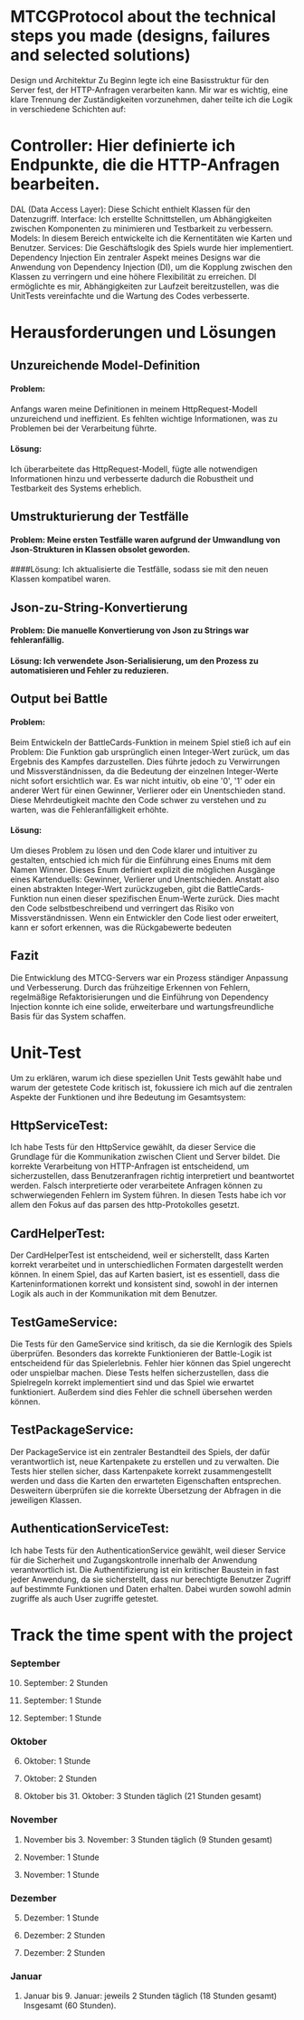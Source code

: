 ﻿# MTCGProtocol about the technical steps you made (designs, failures and selected solutions) 
Design und Architektur
Zu Beginn legte ich eine Basisstruktur für den Server fest, der HTTP-Anfragen verarbeiten kann. Mir war es wichtig, eine klare Trennung der Zuständigkeiten vorzunehmen, daher teilte ich die Logik in verschiedene Schichten auf:

# Controller: Hier definierte ich Endpunkte, die die HTTP-Anfragen bearbeiten.
DAL (Data Access Layer): Diese Schicht enthielt Klassen für den Datenzugriff.
Interface: Ich erstellte Schnittstellen, um Abhängigkeiten zwischen Komponenten zu minimieren und Testbarkeit zu verbessern.
Models: In diesem Bereich entwickelte ich die Kernentitäten wie Karten und Benutzer.
Services: Die Geschäftslogik des Spiels wurde hier implementiert.
Dependency Injection
Ein zentraler Aspekt meines Designs war die Anwendung von Dependency Injection (DI), um die Kopplung zwischen den Klassen zu verringern und eine höhere Flexibilität zu erreichen. DI ermöglichte es mir, Abhängigkeiten zur Laufzeit bereitzustellen, was die UnitTests vereinfachte und die Wartung des Codes verbesserte.


# Herausforderungen und Lösungen


## Unzureichende Model-Definition
#### Problem:
Anfangs waren meine Definitionen in meinem HttpRequest-Modell unzureichend und ineffizient. Es fehlten wichtige Informationen, was zu Problemen bei der Verarbeitung führte.
#### Lösung:
Ich überarbeitete das HttpRequest-Modell, fügte alle notwendigen Informationen hinzu und verbesserte dadurch die Robustheit und Testbarkeit des Systems erheblich.


## Umstrukturierung der Testfälle
#### Problem: Meine ersten Testfälle waren aufgrund der Umwandlung von Json-Strukturen in Klassen obsolet geworden.
####Lösung: Ich aktualisierte die Testfälle, sodass sie mit den neuen Klassen kompatibel waren.

## Json-zu-String-Konvertierung

#### Problem: Die manuelle Konvertierung von Json zu Strings war fehleranfällig.
#### Lösung: Ich verwendete Json-Serialisierung, um den Prozess zu automatisieren und Fehler zu reduzieren.

## Output bei Battle

#### Problem:
Beim Entwickeln der BattleCards-Funktion in meinem Spiel stieß ich auf ein Problem: Die Funktion gab ursprünglich einen Integer-Wert zurück, um das Ergebnis des Kampfes darzustellen. Dies führte jedoch zu Verwirrungen und Missverständnissen, da die Bedeutung der einzelnen Integer-Werte nicht sofort ersichtlich war. Es war nicht intuitiv, ob eine '0', '1' oder ein anderer Wert für einen Gewinner, Verlierer oder ein Unentschieden stand. Diese Mehrdeutigkeit machte den Code schwer zu verstehen und zu warten, was die Fehleranfälligkeit erhöhte.

#### Lösung:
Um dieses Problem zu lösen und den Code klarer und intuitiver zu gestalten, entschied ich mich für die Einführung eines Enums mit dem Namen Winner. Dieses Enum definiert explizit die möglichen Ausgänge eines Kartenduells: Gewinner, Verlierer und Unentschieden. Anstatt also einen abstrakten Integer-Wert zurückzugeben, gibt die BattleCards-Funktion nun einen dieser spezifischen Enum-Werte zurück. Dies macht den Code selbstbeschreibend und verringert das Risiko von Missverständnissen. Wenn ein Entwickler den Code liest oder erweitert, kann er sofort erkennen, was die Rückgabewerte bedeuten

## Fazit
Die Entwicklung des MTCG-Servers war ein Prozess ständiger Anpassung und Verbesserung. Durch das frühzeitige Erkennen von Fehlern, regelmäßige Refaktorisierungen und die Einführung von Dependency Injection konnte ich eine solide, erweiterbare und wartungsfreundliche Basis für das System schaffen.


# Unit-Test

Um zu erklären, warum ich diese speziellen Unit Tests gewählt habe und warum der getestete Code kritisch ist, fokussiere ich mich auf die zentralen Aspekte der Funktionen und ihre Bedeutung im Gesamtsystem:
## HttpServiceTest:
Ich habe Tests für den HttpService gewählt, da dieser Service die Grundlage für die Kommunikation zwischen Client und Server bildet. Die korrekte Verarbeitung von HTTP-Anfragen ist entscheidend, um sicherzustellen, dass Benutzeranfragen richtig interpretiert und beantwortet werden. Falsch interpretierte oder verarbeitete Anfragen können zu schwerwiegenden Fehlern im System führen. In diesen Tests habe ich vor allem den Fokus auf das parsen des http-Protokolles gesetzt. 
## CardHelperTest:
Der CardHelperTest ist entscheidend, weil er sicherstellt, dass Karten korrekt verarbeitet und in unterschiedlichen Formaten dargestellt werden können. In einem Spiel, das auf Karten basiert, ist es essentiell, dass die Karteninformationen korrekt und konsistent sind, sowohl in der internen Logik als auch in der Kommunikation mit dem Benutzer.
## TestGameService:
Die Tests für den GameService sind kritisch, da sie die Kernlogik des Spiels überprüfen. Besonders das korrekte Funktionieren der Battle-Logik ist entscheidend für das Spielerlebnis. Fehler hier können das Spiel ungerecht oder unspielbar machen. Diese Tests helfen sicherzustellen, dass die Spielregeln korrekt implementiert sind und das Spiel wie erwartet funktioniert. Außerdem sind dies Fehler die schnell übersehen werden können.
## TestPackageService:
Der PackageService ist ein zentraler Bestandteil des Spiels, der dafür verantwortlich ist, neue Kartenpakete zu erstellen und zu verwalten. Die Tests hier stellen sicher, dass Kartenpakete korrekt zusammengestellt werden und dass die Karten den erwarteten Eigenschaften entsprechen. Desweitern überprüfen sie die korrekte Übersetzung der Abfragen in die jeweiligen Klassen. 
## AuthenticationServiceTest:
Ich habe Tests für den AuthenticationService gewählt, weil dieser Service für die Sicherheit und Zugangskontrolle innerhalb der Anwendung verantwortlich ist. Die Authentifizierung ist ein kritischer Baustein in fast jeder Anwendung, da sie sicherstellt, dass nur berechtigte Benutzer Zugriff auf bestimmte Funktionen und Daten erhalten. Dabei wurden sowohl admin zugriffe als auch User zugriffe getestet. 


# Track the time spent with the project

### September
10. September: 2 Stunden

15. September: 1 Stunde
    
26. September: 1 Stunde
    

### Oktober
6. Oktober: 1 Stunde

17. Oktober: 2 Stunden
    
24. Oktober bis 31. Oktober: 3 Stunden täglich (21 Stunden gesamt)

### November
1. November bis 3. November: 3 Stunden täglich (9 Stunden gesamt)
   
14. November: 1 Stunde
    
25. November: 1 Stunde
    
### Dezember
5. Dezember: 1 Stunde

16. Dezember: 2 Stunden
    
27. Dezember: 2 Stunden
    
### Januar
1. Januar bis 9. Januar: jeweils 2 Stunden täglich (18 Stunden gesamt)
Insgesamt (60 Stunden).




